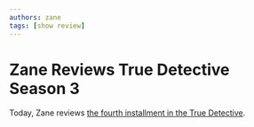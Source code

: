 ```yaml
---
authors: zane
tags: [show review]
---
```

# Zane Reviews True Detective Season 3

Today, Zane reviews [the fourth installment in the True Detective](/reviews/shows/true-detective-season-4).

